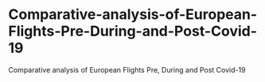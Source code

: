 # Comparative-analysis-of-European-Flights-Pre-During-and-Post-Covid-19
Comparative analysis of European Flights Pre, During and Post Covid-19

